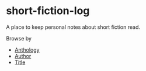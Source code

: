 # short-fiction-log

A place to keep personal notes about short fiction read.

Browse by

+ [Anthology](./books/)
+ [Author](./authors/)
+ [Title](./stories/)
